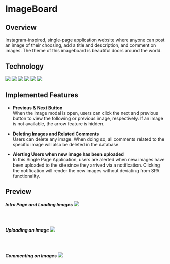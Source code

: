 # ImageBoard

## Overview

Instagram-inspired, single-page application website where anyone can post an image of their choosing, add a title and description, and comment on images. The theme of this imageboard is beautiful doors around the world.

## Technology

<span><img src="https://img.shields.io/badge/Vue.js-black?style=flat-square&logo=vuedotjs"></span>
<span><img src="https://img.shields.io/badge/Express-lightgrey?style=flat-square&logo=express"></span>
<span><img src="https://img.shields.io/badge/Node.js-green?style=flat-square&logo=nodedotjs"></span>
<span><img src="https://img.shields.io/badge/PostgreSQL-9cf?style=flat-square&logo=postgresql"></span>
<span><img src="https://img.shields.io/badge/Heroku-blueviolet?style=flat-square&logo=heroku"></span>
<span><img src="https://img.shields.io/badge/S3-important?style=flat-square&logo=amazons3&logoColor=white"></span>

## Implemented Features

- **Previous & Next Button**
    <br>
   When the image modal is open, users can click the next and previous button to view the following or previous image, respectively. If an image is not available, the arrow feature is hidden.

- **Deleting Images and Related Comments**
    <br>
    Users can delete any image. When doing so, all comments related to the specific image will also be deleted in the database.

- **Alerting Users when new image has been uploaded**
    <br>
    In this Single Page Application, users are alerted when new images have been uploaded to the site since they arrived via a notification. Clicking the notification will render the new images without deviating from SPA functionality.


## Preview

**_Intro Page and Loading Images_**
<img src="public/intro.gif">

<br>
<br>

**_Uploading an Image_**
<img src="public/upload.gif">

<br>
<br>

**_Commenting on Images_**
<img src="public/commenting.gif">
